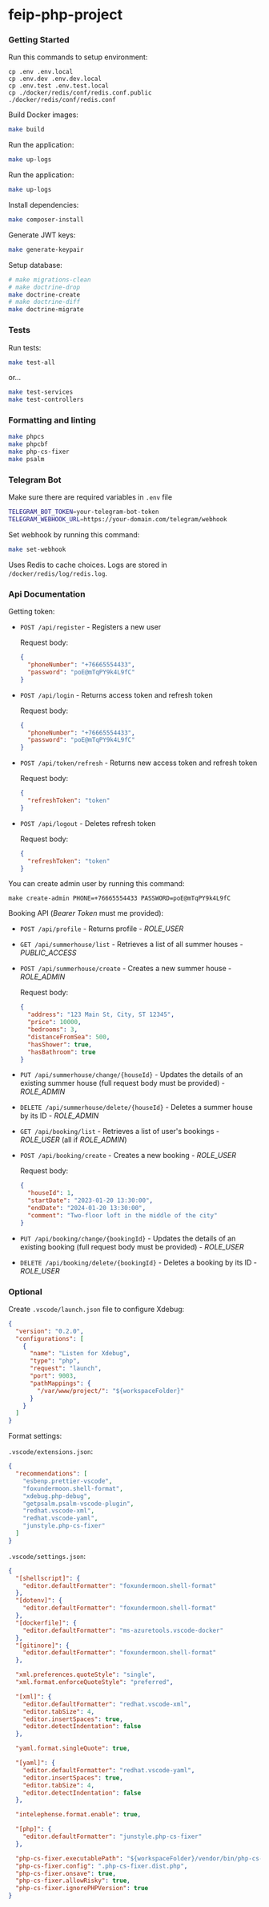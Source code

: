 # feip-php-project

### Getting Started

Run this commands to setup environment:

```
cp .env .env.local
cp .env.dev .env.dev.local
cp .env.test .env.test.local
cp ./docker/redis/conf/redis.conf.public ./docker/redis/conf/redis.conf
```

Build Docker images:

```sh
make build
```

Run the application:

```sh
make up-logs
```

Run the application:

```sh
make up-logs
```

Install dependencies:

```sh
make composer-install
```

Generate JWT keys:

```sh
make generate-keypair
```

Setup database:

```sh
# make migrations-clean
# make doctrine-drop
make doctrine-create
# make doctrine-diff
make doctrine-migrate
```

### Tests

Run tests:

```sh
make test-all
```

or...

```sh
make test-services
make test-controllers
```

### Formatting and linting

```sh
make phpcs
make phpcbf
make php-cs-fixer
make psalm
```

### Telegram Bot

Make sure there are required variables in `.env` file

```sh
TELEGRAM_BOT_TOKEN=your-telegram-bot-token
TELEGRAM_WEBHOOK_URL=https://your-domain.com/telegram/webhook
```

Set webhook by running this command:

```sh
make set-webhook
```

Uses Redis to cache choices. Logs are stored in `/docker/redis/log/redis.log`.

### Api Documentation

Getting token:

- `POST /api/register` - Registers a new user

  Request body:

  ```json
  {
    "phoneNumber": "+76665554433",
    "password": "poE@mTqPY9k4L9fC"
  }
  ```

- `POST /api/login` - Returns access token and refresh token

  Request body:

  ```json
  {
    "phoneNumber": "+76665554433",
    "password": "poE@mTqPY9k4L9fC"
  }
  ```

- `POST /api/token/refresh` - Returns new access token and refresh token

  Request body:

  ```json
  {
    "refreshToken": "token"
  }
  ```

- `POST /api/logout` - Deletes refresh token

  Request body:

  ```json
  {
    "refreshToken": "token"
  }
  ```

You can create admin user by running this command:

```
make create-admin PHONE=+76665554433 PASSWORD=poE@mTqPY9k4L9fC
```

Booking API (_Bearer Token_ must me provided):

- `POST /api/profile` - Returns profile - _ROLE_USER_

- `GET /api/summerhouse/list` - Retrieves a list of all summer houses - _PUBLIC_ACCESS_

- `POST /api/summerhouse/create` - Creates a new summer house - _ROLE_ADMIN_

  Request body:

  ```json
  {
    "address": "123 Main St, City, ST 12345",
    "price": 10000,
    "bedrooms": 3,
    "distanceFromSea": 500,
    "hasShower": true,
    "hasBathroom": true
  }
  ```

- `PUT /api/summerhouse/change/{houseId}` - Updates the details of an existing summer house (full request body must be provided) - _ROLE_ADMIN_

- `DELETE /api/summerhouse/delete/{houseId}` - Deletes a summer house by its ID - _ROLE_ADMIN_

- `GET /api/booking/list` - Retrieves a list of user's bookings - _ROLE_USER_ (all if _ROLE_ADMIN_)

- `POST /api/booking/create` - Creates a new booking - _ROLE_USER_

  Request body:

  ```json
  {
    "houseId": 1,
    "startDate": "2023-01-20 13:30:00",
    "endDate": "2024-01-20 13:30:00",
    "comment": "Two-floor loft in the middle of the city"
  }
  ```

- `PUT /api/booking/change/{bookingId}` - Updates the details of an existing booking (full request body must be provided) - _ROLE_USER_

- `DELETE /api/booking/delete/{bookingId}` - Deletes a booking by its ID - _ROLE_USER_

### Optional

Create `.vscode/launch.json` file to configure Xdebug:

```json
{
  "version": "0.2.0",
  "configurations": [
    {
      "name": "Listen for Xdebug",
      "type": "php",
      "request": "launch",
      "port": 9003,
      "pathMappings": {
        "/var/www/project/": "${workspaceFolder}"
      }
    }
  ]
}
```

Format settings:

`.vscode/extensions.json`:

```json
{
  "recommendations": [
    "esbenp.prettier-vscode",
    "foxundermoon.shell-format",
    "xdebug.php-debug",
    "getpsalm.psalm-vscode-plugin",
    "redhat.vscode-xml",
    "redhat.vscode-yaml",
    "junstyle.php-cs-fixer"
  ]
}
```

`.vscode/settings.json`:

```json
{
  "[shellscript]": {
    "editor.defaultFormatter": "foxundermoon.shell-format"
  },
  "[dotenv]": {
    "editor.defaultFormatter": "foxundermoon.shell-format"
  },
  "[dockerfile]": {
    "editor.defaultFormatter": "ms-azuretools.vscode-docker"
  },
  "[gitinore]": {
    "editor.defaultFormatter": "foxundermoon.shell-format"
  },

  "xml.preferences.quoteStyle": "single",
  "xml.format.enforceQuoteStyle": "preferred",

  "[xml]": {
    "editor.defaultFormatter": "redhat.vscode-xml",
    "editor.tabSize": 4,
    "editor.insertSpaces": true,
    "editor.detectIndentation": false
  },

  "yaml.format.singleQuote": true,

  "[yaml]": {
    "editor.defaultFormatter": "redhat.vscode-yaml",
    "editor.insertSpaces": true,
    "editor.tabSize": 4,
    "editor.detectIndentation": false
  },

  "intelephense.format.enable": true,

  "[php]": {
    "editor.defaultFormatter": "junstyle.php-cs-fixer"
  },

  "php-cs-fixer.executablePath": "${workspaceFolder}/vendor/bin/php-cs-fixer",
  "php-cs-fixer.config": ".php-cs-fixer.dist.php",
  "php-cs-fixer.onsave": true,
  "php-cs-fixer.allowRisky": true,
  "php-cs-fixer.ignorePHPVersion": true
}
```
